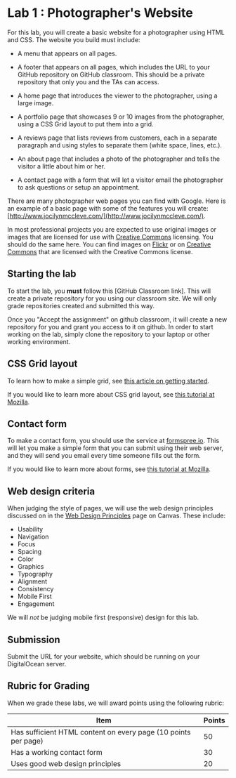 # Lab 1 : Photographer's Website

For this lab, you will create a basic website for a photographer using
HTML and CSS. The website you build must include:

* A menu that appears on all pages.

* A footer that appears on all pages, which includes the URL to your
  GitHub repository on GitHub classroom. This should be a private
  repository that only you and the TAs can access.

* A home page that introduces the viewer to the photographer, using
  a large image.

* A portfolio page that showcases 9 or 10 images from the
  photographer, using a CSS Grid layout to put them into a grid.

* A reviews page that lists reviews from customers, each in a separate
  paragraph and using styles to separate them (white space, lines,
  etc.).

* An about page that includes a photo of the photographer and tells the
  visitor a little about him or her.

* A contact page with a form that will let a visitor email the photographer
  to ask questions or setup an appointment.

There are many photographer web pages you can find with Google. Here
is an example of a basic page with some of the features you will
create: [http://www.jocilynmccleve.com/](http://www.jocilynmccleve.com/).

In most professional projects you are expected to use original images
or images that are licensed for use with [Creative
Commons](https://creativecommons.org/) licensing. You should do the
same here. You can find images on
[Flickr](https://www.flickr.com/creativecommons/) or on [Creative
Commons](https://search.creativecommons.org/) that are licensed with
the Creative Commons license.

## Starting the lab

To start the lab, you **must** follow this [GitHub Classroom
link]. This will create a private repository for you using our
classroom site. We will only grade repositories created and submitted
this way.

Once you "Accept the assignment" on github classroom, it will create a
new repository for you and grant you access to it on github. In order
to start working on the lab, simply clone the repository to your laptop
or other working environment.

## CSS Grid layout

To learn how to make a simple grid, see [this article on getting
started](https://css-tricks.com/getting-started-css-grid/).

If you would like to learn more about CSS grid layout, see [this
tutorial at
Mozilla](https://developer.mozilla.org/en-US/docs/Web/CSS/CSS_Grid_Layout/Realizing_common_layouts_using_CSS_Grid_Layout).

## Contact form

To make a contact form, you should use the service at
[formspree.io](https://formspree.io/). This will let you make a simple
form that you can submit using their web server, and they will send
you email every time someone fills out the form.

If you would like to learn more about forms, see [this tutorial at
Mozilla](https://developer.mozilla.org/en-US/docs/Learn/HTML/Forms/Your_first_HTML_form).

## Web design criteria

When judging the style of pages, we will use the web design principles
discussed on in the [Web Design Principles](https://byu.instructure.com/courses/1753/pages/web-design-principles) page on Canvas. These include:

* Usability
* Navigation
* Focus
* Spacing
* Color
* Graphics
* Typography
* Alignment
* Consistency
* Mobile First
* Engagement

We will *not* be judging mobile first (responsive) design for this
lab.

## Submission

Submit the URL for your website, which should be running on your
DigitalOcean server.

## Rubric for Grading

When we grade these labs, we will award points using the following
rubric:

Item | Points
--- | ---
Has sufficient HTML content on every page (10 points per page) | 50
Has a working contact form | 30
Uses good web design principles | 20

